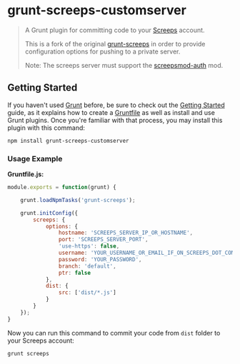 # grunt-screeps-customserver

> A Grunt plugin for committing code to your [Screeps](https://screeps.com) account.
>
>
> This is a fork of the original [grunt-screeps](https://github.com/cbgbt/grunt-screeps) in order to provide configuration options for pushing to a private server.
>
> Note: The screeps server must support the [screepsmod-auth](https://github.com/ScreepsMods/screepsmod-auth) mod.

## Getting Started
If you haven't used [Grunt](http://gruntjs.com/) before, be sure to check out the [Getting Started](http://gruntjs.com/getting-started) guide, as it explains how to create a [Gruntfile](http://gruntjs.com/sample-gruntfile) as well as install and use Grunt plugins. Once you're familiar with that process, you may install this plugin with this command:

```shell
npm install grunt-screeps-customserver
```

### Usage Example

**Gruntfile.js:**
```js
module.exports = function(grunt) {

    grunt.loadNpmTasks('grunt-screeps');

    grunt.initConfig({
        screeps: {
            options: {
                hostname: 'SCREEPS_SERVER_IP_OR_HOSTNAME',
                port: 'SCREEPS_SERVER_PORT',
                'use-https': false,
                username: 'YOUR_USERNAME_OR_EMAIL_IF_ON_SCREEPS_DOT_COM',
                password: 'YOUR_PASSWORD',
                branch: 'default',
                ptr: false
            },
            dist: {
                src: ['dist/*.js']
            }
        }
    });
}
```

Now you can run this command to commit your code from `dist` folder to your Screeps account:
```
grunt screeps
```
